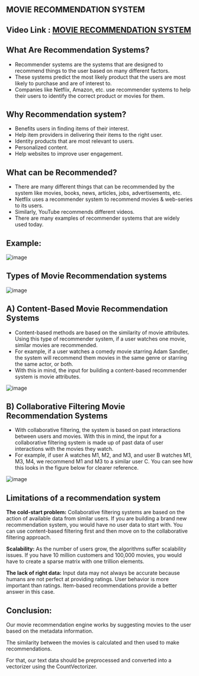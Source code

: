 ## MOVIE RECOMMENDATION SYSTEM

## Video Link : [MOVIE RECOMMENDATION SYSTEM](https://drive.google.com/file/d/1vJYL4KGj2aXYBxta2Vv7lKNmw78gmW03/view?usp=sharing)

## What Are Recommendation Systems?

- Recommender systems are the systems that are designed to recommend things to the user based on many different factors. 
- These systems predict the most likely product that the users are most likely to purchase and are of interest to. 
- Companies like Netflix, Amazon, etc. use recommender systems to help their users to identify the correct product or movies for them. 

## Why Recommendation system?

- Benefits users in finding items of their interest.
- Help item providers in delivering their items to the right user.
- Identity products that are most relevant to users.
- Personalized content.
- Help websites to improve user engagement.

## What can be Recommended?

- There are many different things that can be recommended by the system like movies, books, news, articles, jobs, advertisements, etc. 
- Netflix uses a recommender system to recommend movies & web-series to its users. 
- Similarly, YouTube recommends different videos. 
- There are many examples of recommender systems that are widely used today.

## Example:

![image](https://user-images.githubusercontent.com/63282184/135043622-c2294d32-0e26-426a-b892-3b89a5c94700.png)

## Types of Movie Recommendation systems

![image](https://user-images.githubusercontent.com/63282184/135043658-e75e5a85-2600-4eaf-a871-2b9517bd631e.png)

## A) Content-Based Movie Recommendation Systems

- Content-based methods are based on the similarity of movie attributes. Using this type of recommender system, if a user watches one movie, similar movies are recommended. 
- For example, if a user watches a comedy movie starring Adam Sandler, the system will recommend them movies in the same genre or starring the same actor, or both. 
- With this in mind, the input for building a content-based recommender system is movie attributes.

![image](https://user-images.githubusercontent.com/63282184/135043873-8ebb667d-c191-4678-adad-2d9b2d900570.png)


## B) Collaborative Filtering Movie Recommendation Systems

- With collaborative filtering, the system is based on past interactions between users and movies. With this in mind, the input for a collaborative filtering system is made up of past data of user interactions with the movies they watch.
- For example, if user A watches M1, M2, and M3, and user B watches M1, M3, M4, we recommend M1 and M3 to a similar user C. You can see how this looks in the figure below for clearer reference.

![image](https://user-images.githubusercontent.com/63282184/135043998-1e86c22a-0700-4b52-9553-a1e52247e1a4.png)


## Limitations of a recommendation system

**The cold-start problem:** Collaborative filtering systems are based on the action of available data from similar users. If you are building a brand new recommendation system, you would have no user data to start with. You can use content-based filtering first and then move on to the collaborative filtering approach.

**Scalability:** As the number of users grow, the algorithms suffer scalability issues. If you have 10 million customers and 100,000 movies, you would have to create a sparse matrix with one trillion elements.

**The lack of right data:** Input data may not always be accurate because humans are not perfect at providing ratings. User behavior is more important than ratings. Item-based recommendations provide a better answer in this case.


## Conclusion:

Our movie recommendation engine works by suggesting movies to the user based on the metadata information. 

The similarity between the movies is calculated and then used to make recommendations.

For that, our text data should be preprocessed and converted into a vectorizer using the CountVectorizer.



